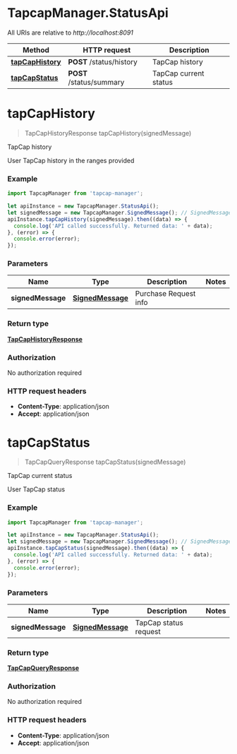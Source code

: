 # TapcapManager.StatusApi

All URIs are relative to *http://localhost:8091*

Method | HTTP request | Description
------------- | ------------- | -------------
[**tapCapHistory**](StatusApi.md#tapCapHistory) | **POST** /status/history | TapCap history
[**tapCapStatus**](StatusApi.md#tapCapStatus) | **POST** /status/summary | TapCap current status


<a name="tapCapHistory"></a>
# **tapCapHistory**
> TapCapHistoryResponse tapCapHistory(signedMessage)

TapCap history

User TapCap history in the ranges provided

### Example
```javascript
import TapcapManager from 'tapcap-manager';

let apiInstance = new TapcapManager.StatusApi();
let signedMessage = new TapcapManager.SignedMessage(); // SignedMessage | Purchase Request info
apiInstance.tapCapHistory(signedMessage).then((data) => {
  console.log('API called successfully. Returned data: ' + data);
}, (error) => {
  console.error(error);
});

```

### Parameters

Name | Type | Description  | Notes
------------- | ------------- | ------------- | -------------
 **signedMessage** | [**SignedMessage**](SignedMessage.md)| Purchase Request info | 

### Return type

[**TapCapHistoryResponse**](TapCapHistoryResponse.md)

### Authorization

No authorization required

### HTTP request headers

 - **Content-Type**: application/json
 - **Accept**: application/json

<a name="tapCapStatus"></a>
# **tapCapStatus**
> TapCapQueryResponse tapCapStatus(signedMessage)

TapCap current status

User TapCap status

### Example
```javascript
import TapcapManager from 'tapcap-manager';

let apiInstance = new TapcapManager.StatusApi();
let signedMessage = new TapcapManager.SignedMessage(); // SignedMessage | TapCap status request
apiInstance.tapCapStatus(signedMessage).then((data) => {
  console.log('API called successfully. Returned data: ' + data);
}, (error) => {
  console.error(error);
});

```

### Parameters

Name | Type | Description  | Notes
------------- | ------------- | ------------- | -------------
 **signedMessage** | [**SignedMessage**](SignedMessage.md)| TapCap status request | 

### Return type

[**TapCapQueryResponse**](TapCapQueryResponse.md)

### Authorization

No authorization required

### HTTP request headers

 - **Content-Type**: application/json
 - **Accept**: application/json

